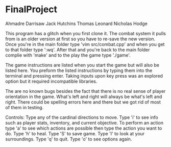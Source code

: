 # FinalProject

Ahmadre Darrisaw
Jack Hutchins
Thomas Leonard
Nicholas Hodge

This program has a glitch when you first clone it. The combat system it pulls from is an older version
at first so you have to re-save the new version. Once you're in the main folder type 'vim src/combat.cpp'
and when you get to that folder type ':wq'. After that and you're back to the main folder complie with 'make' 
and to the play the game type './game'.

The game instructions are listed when you start the game but will
also be listed here. You preform the listed instructions by typing 
them into the terminal and pressing enter. Taking inputs upon key 
press was an explored option but it required incompatible libraries.

The are no known bugs besides the fact that there is no real sense of 
player orientation in the game. What's left and right will always be what's 
left and right. There could be spelling errors here and there but we got 
rid of most of them in testing. 

Controls:
Type any of the cardinal directions to move.
Type 'i' to see info such as player stats, inventory, and current objective.
To perform an action type 'a' to see which actions are possible then type the action you want to do.
Type 'h' to heal. 
Type 'S' to save game.
Type 'l' to look at your surroundings.
Type 'q' to quit.
Type 'o' to see options again.

